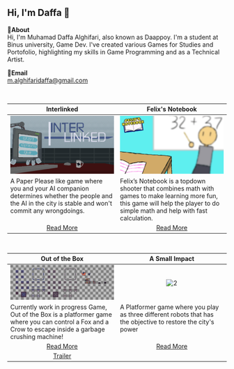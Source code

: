 Hi, I'm Daffa 👋
---
**📌About** <br>
Hi, I'm Muhamad Daffa Alghifari, also known as Daappoy. I'm a student at Binus university, Game Dev. I've created various Games for Studies and Portofolio, highlighting my skills in Game Programming and as a Technical Artist.

**📩Email** <br>
m.alghifaridaffa@gmail.com

<br>

<table width="100%">
  <thead>
    <tr>
      <th width="50%" align="center"><a>Interlinked </a></th> <!--tittle-->
      <th width="50%" align="center"><a>Felix's Notebook</a></th> <!--tittle-->
    </tr>
  </thead>
  <tbody>
    <tr>
      <td align="center">
        <img src="https://github.com/Daappoy/Interlinked/blob/main/Assets/Screenshoot/Interlinked%20main%20meny.png" alt="1" style="width:100%;height:auto;">
      </td>
      <td align="center">
        <img src="https://github.com/Daappoy/FelixNotebook/blob/main/Assets/ScreenShoots/Felix'sNotebook.png" alt="2" style="width:100%;height:auto;">
      </td>
    </tr>
    <tr>
      <td valign="text-top">A Paper Please like game where you and your AI companion determines whether the people and the AI in the city is stable and won't commit any wrongdoings.</td> <!--desc-->
      <td valign="text-top">Felix’s Notebook is a topdown shooter that combines math with games to make learning more fun, this game will help the player to do simple math and help with fast calculation.</td> <!--desc-->
    </tr>
    <tr>
      <td align="center"><a href="https://malootter.itch.io/interlinked">Read More</a></td> <!--link1-->
      <td align="center"><a href="https://thehoodedhood.itch.io/felixs-notebook">Read More</a></td> <!--link2-->
    </tr>
<!--     <tr> -->
<!--       <td align="center"><a href="https://www.youtube.com/watch?v=UWn3G_PZ_fA">Trailer</a></td> <!--link1--> 
<!--       <td align="center"><a href="https://www.youtube.com/watch?v=MXbSJmlWlX0">Trailer</a></td> <!--link2--> 
<!--     </tr> -->
  </tbody>
</table>


<br>


<table width="100%">
  <thead>
    <tr>
      <th width="50%" align="center"><a>Out of the Box</a></th> <!--tittle 3-->
     <th width="50%" align="center"><a>A Small Impact</a></th> <!--tittle 4 -->
    </tr>
  </thead>
  <tbody>
    <tr>
      <td align="center">
        <img src="https://github.com/Daappoy/SoftwareEngineering/blob/main/Assets/Screenshoots/WIPFoxandCrow.png" alt="1" style="width:100%;height:auto;">
      </td>
      <td align="center">
        <img src="https://github.com/Daappoy/Gemastik25/blob/main/Assets/Assets/UI/TutorialPanel.png.meta" alt="2" style="width:100%;height:auto;">
      </td>
    </tr>
    <tr>
      <td valign="text-top">Currently work in progress Game, Out of the Box is a platformer game where you can control a Fox and a Crow to escape inside a garbage crushing machine!</td> <!--desc-->
      <td valign="text-top">A Platformer game where you play as three different robots that has the objective to restore the city's power</td> <!--desc-->
    </tr>
    <tr>
      <td align="center"><a href="https://randomhunter33.itch.io/outofthebox">Read More</a></td> <!--link 3-->
      <td align="center"><a href="https://github.com/Daappoy/Gemastik25">Read More</a></td> <!--link 4-->
    </tr>
<!--     <tr> -->
     <!-- <td align="center"><a href="https://youtu.be/U301oBPnyCg">Trailer</a></td> <!--link 3-->
      <td align="center"><a href="https://www.youtube.com/watch?v=PdMzHV_UDoI">Trailer</a></td> <!--link 4-->
     </tr>
  </tbody>
</table>

